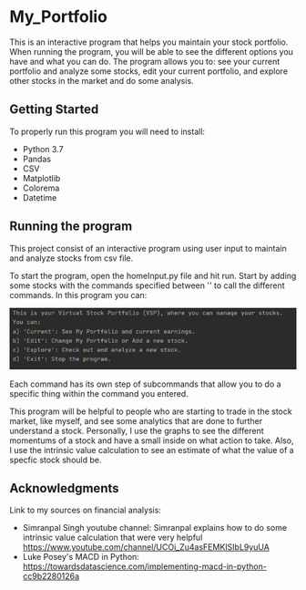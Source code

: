 # My_Portfolio
This is an interactive program that helps you maintain your stock portfolio. When running the program, you will be able to see the different options you have and what you can do. The program allows you to: see your current portfolio and analyze some stocks, edit your current portfolio, and explore other stocks in the market and do some analysis. 

Getting Started
-
To properly run this program you will need to install:
- Python 3.7
- Pandas
- CSV
- Matplotlib
- Colorema
- Datetime

Running the program
-
This project consist of an interactive program using user input to maintain and analyze stocks from csv file.

To start the program, open the homeInput.py file and hit run. Start by adding some stocks with the commands specified between '' to call the different commands. In this program you can:

<img src='images/Intro.PNG' width=1000>

Each command has its own step of subcommands that allow you to do a specific thing within the command you entered.

This program will be helpful to people who are starting to trade in the stock market, like myself, and see some analytics that are done to further understand a stock. Personally, I use the graphs to see the different momentums of a stock and have a small inside on what action to take. Also, I use the intrinsic value calculation to see an estimate of what the value of a specfic stock should be. 

Acknowledgments
-
Link to my sources on financial analysis:
- Simranpal Singh youtube channel: Simranpal explains how to do some intrinsic value calculation that were very helpful https://www.youtube.com/channel/UCOi_Zu4asFEMKISIbL9yuUA
- Luke Posey's MACD in Python: https://towardsdatascience.com/implementing-macd-in-python-cc9b2280126a
